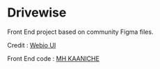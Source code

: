 # Drivewise
Front End project based on community Figma files. 

Credit :  [Webio UI](https://www.figma.com/@matejvujtek)

Front End code : [MH KAANICHE](https://github.com/MHKAANICHE)
